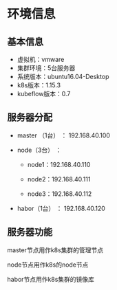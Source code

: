 # 环境信息

## 基本信息

* 虚拟机：vmware
* 集群环境：5台服务器
* 系统版本：ubuntu16.04-Desktop
* k8s版本：1.15.3
* kubeflow版本：0.7

## 服务器分配

* master （1台） ： 192.168.40.100

* node（3台） ： 

  * node1：192.168.40.110

  * node2：192.168.40.111
  * node3：192.168.40.112

* habor（1台） ： 192.168.40.120

## 服务器功能

master节点用作k8s集群的管理节点

node节点用作k8s的node节点

habor节点用作k8s集群的镜像库

